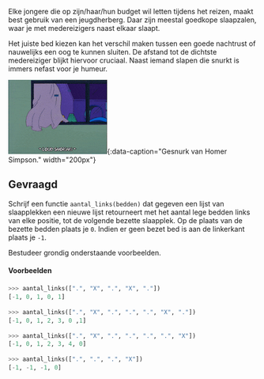 Elke jongere die op zijn/haar/hun budget wil letten tijdens het reizen, maakt best gebruik van een jeugdherberg. Daar zijn meestal goedkope slaapzalen, waar je met medereizigers naast elkaar slaapt.

Het juiste bed kiezen kan het verschil maken tussen een goede nachtrust of nauwelijks een oog te kunnen sluiten. De afstand tot de dichtste medereiziger blijkt hiervoor cruciaal. Naast iemand slapen die snurkt is immers nefast voor je humeur.

![Gesnurk van Homer Simpson.](media/simpsons.gif "Gesnurk van Homer Simpson."){:data-caption="Gesnurk van Homer Simpson." width="200px"}

## Gevraagd
Schrijf een functie `aantal_links(bedden)` dat gegeven een lijst van slaapplekken een nieuwe lijst retourneert met het aantal lege bedden links van elke positie, tot de volgende bezette slaapplek. Op de plaats van de bezette bedden plaats je `0`. Indien er geen bezet bed is aan de linkerkant plaats je `-1`.

Bestudeer grondig onderstaande voorbeelden.

#### Voorbeelden

```python
>>> aantal_links([".", "X", ".", "X", "."])
[-1, 0, 1, 0, 1]
```

```python
>>> aantal_links([".", "X", ".", ".", ".", "X", "."])
[-1, 0, 1, 2, 3, 0 ,1]
```

```python
>>> aantal_links([".", "X", ".", ".", ".", ".", "X"])
[-1, 0, 1, 2, 3, 4, 0]
```

```python
>>> aantal_links([".", ".", ".", "X"])
[-1, -1, -1, 0]
```